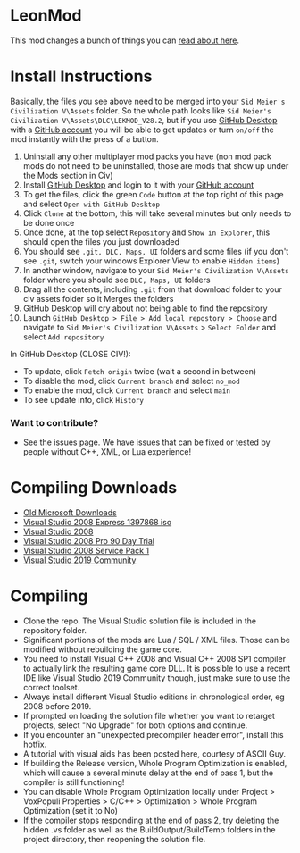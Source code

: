 
# LeonMod
This mod changes a bunch of things you can [read about here](https://docs.google.com/document/d/12eoA7EOY_42vgNyLlonejqKW4pcny9x_-KcpemVLlEg/edit).

# Install Instructions
Basically, the files you see above need to be merged into your `Sid Meier's Civilization V\Assets` folder. So the whole path looks like `Sid Meier's Civilization V\Assets\DLC\LEKMOD_V28.2`, but if you use [GitHub Desktop](https://desktop.github.com/) with a [GitHub account](github.com/login) you will be able to get updates or turn `on/off` the mod instantly with the press of a button.
1. Uninstall any other multiplayer mod packs you have (non mod pack mods do not need to be uninstalled, those are mods that show up under the Mods section in Civ)
1. Install [GitHub Desktop](https://desktop.github.com/) and login to it with your [GitHub account](github.com/login)
1. To get the files, click the green `Code` button at the top right of this page and select `Open with GitHub Desktop`
1. Click `Clone` at the bottom, this will take several minutes but only needs to be done once
1. Once done, at the top select `Repository` and `Show in Explorer`, this should open the files you just downloaded
3. You should see `.git, DLC, Maps, UI` folders and some files (if you don't see `.git`, switch your windows Explorer View to enable `Hidden items`)
4. In another window, navigate to your `Sid Meier's Civilization V\Assets` folder where you should see `DLC, Maps, UI` folders
5. Drag all the contents, including `.git` from that download folder to your civ assets folder so it Merges the folders
6. GitHub Desktop will cry about not being able to find the repository
7. Launch `GitHub Desktop > File > Add local repostory > Choose` and navigate to `Sid Meier's Civilization V\Assets` > `Select Folder` and select `Add repository`

In GitHub Desktop (CLOSE CIV!):
* To update, click `Fetch origin` twice (wait a second in between)
* To disable the mod, click `Current branch` and select `no_mod`
* To enable the mod, click `Current branch` and select `main`
* To see update info, click `History`


### Want to contribute?
* See the issues page. We have issues that can be fixed or tested by people without C++, XML, or Lua experience!



# Compiling Downloads
* [Old Microsoft Downloads](https://my.visualstudio.com/Downloads?q=visual%20studio%202010&wt.mc_id=o~msft~vscom~older-downloads)
* [Visual Studio 2008 Express 1397868 iso](http://download.microsoft.com/download/8/B/5/8B5804AD-4990-40D0-A6AA-CE894CBBB3DC/VS2008ExpressENUX1397868.iso)
* [Visual Studio 2008](https://www.microsoft.com/en-us/download/details.aspx?id=7873)
* [Visual Studio 2008 Pro 90 Day Trial](http://download.microsoft.com/download/8/1/d/81d3f35e-fa03-485b-953b-ff952e402520/VS2008ProEdition90dayTrialENUX1435622.iso)
* [Visual Studio 2008 Service Pack 1](https://www.microsoft.com/en-us/download/details.aspx?id=13276)
* [Visual Studio 2019 Community](https://learn.microsoft.com/en-us/visualstudio/releases/2019/release-notes)



# Compiling
* Clone the repo. The Visual Studio solution file is included in the repository folder.
* Significant portions of the mods are Lua / SQL / XML files. Those can be modified without rebuilding the game core.
* You need to install Visual C++ 2008 and Visual C++ 2008 SP1 compiler to actually link the resulting game core DLL. It is possible to use a recent IDE like Visual Studio 2019 Community though, just make sure to use the correct toolset.
* Always install different Visual Studio editions in chronological order, eg 2008 before 2019.
* If prompted on loading the solution file whether you want to retarget projects, select "No Upgrade" for both options and continue.
* If you encounter an "unexpected precompiler header error", install this hotfix.
* A tutorial with visual aids has been posted here, courtesy of ASCII Guy.
* If building the Release version, Whole Program Optimization is enabled, which will cause a several minute delay at the end of pass 1, but the compiler is still functioning!
* You can disable Whole Program Optimization locally under Project > VoxPopuli Properties > C/C++ > Optimization > Whole Program Optimization (set it to No)
* If the compiler stops responding at the end of pass 2, try deleting the hidden .vs folder as well as the BuildOutput/BuildTemp folders in the project directory, then reopening the solution file.

















